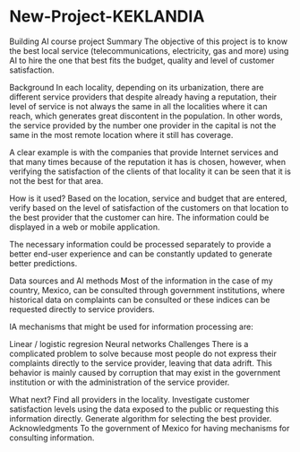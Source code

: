 # New-Project-KEKLANDIA
Building AI course project
Summary
The objective of this project is to know the best local service (telecommunications, electricity, gas and more) using AI to hire the one that best fits the budget, quality and level of customer satisfaction.

Background
In each locality, depending on its urbanization, there are different service providers that despite already having a reputation, their level of service is not always the same in all the localities where it can reach, which generates great discontent in the population. In other words, the service provided by the number one provider in the capital is not the same in the most remote location where it still has coverage.

A clear example is with the companies that provide Internet services and that many times because of the reputation it has is chosen, however, when verifying the satisfaction of the clients of that locality it can be seen that it is not the best for that area.

How is it used?
Based on the location, service and budget that are entered, verify based on the level of satisfaction of the customers on that location to the best provider that the customer can hire. The information could be displayed in a web or mobile application.

The necessary information could be processed separately to provide a better end-user experience and can be constantly updated to generate better predictions.

Data sources and AI methods
Most of the information in the case of my country, Mexico, can be consulted through government institutions, where historical data on complaints can be consulted or these indices can be requested directly to service providers.

IA mechanisms that might be used for information processing are:

Linear / logistic regresion
Neural networks
Challenges
There is a complicated problem to solve because most people do not express their complaints directly to the service provider, leaving that data adrift. This behavior is mainly caused by corruption that may exist in the government institution or with the administration of the service provider.

What next?
Find all providers in the locality.
Investigate customer satisfaction levels using the data exposed to the public or requesting this information directly.
Generate algorithm for selecting the best provider.
Acknowledgments
To the government of Mexico for having mechanisms for consulting information.
